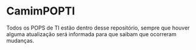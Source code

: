 # CamimPOPTI
Todos os POPS  de TI estão dentro desse repositório, sempre que houver alguma atualização será informada para que saibam que ocorreram mudanças.
